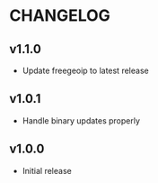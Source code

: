 CHANGELOG
=========

## v1.1.0
- Update freegeoip to latest release

## v1.0.1
- Handle binary updates properly

## v1.0.0
- Initial release

